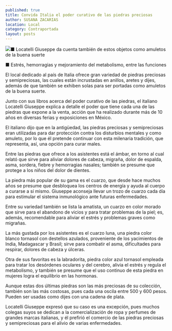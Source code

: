 ```yaml
---
published: true
title: Convida Italia el poder curativo de las piedras preciosas
author: SUSANA ZACARIAS
location: Local
category: Contraportada
layout: posts
---
```


![](http://i.imgur.com/RIShY7Mm.jpg)■ Locatelli Giuseppe da cuenta también de estos objetos como amuletos de la buena suerte

■ Estrés, hemorragias y mejoramiento del metabolismo, entre las funciones

El local dedicado al país de Italia ofrece gran variedad de piedras preciosas y semipreciosas, las cuales están incrustadas en anillos, aretes y dijes, además de que también se exhiben solas para ser portadas como amuletos de la buena suerte.  

Junto con sus libros acerca del poder curativo de las piedras, el italiano Locatelli Giuseppe explica a detalle el poder que tiene cada una de las piedras que expone a la venta, acción que ha realizado durante más de 10 años en diversas ferias y exposiciones en México. 

El italiano dijo que en la antigüedad, las piedras preciosas y semipreciosas eran utilizadas para dar protección contra los disturbios mentales y como amuleto, por lo que él pretende continuar con esta milenaria tradición, que representa, así, una opción para curar males.

Entre las piedras que ofrece a los asistentes está el ámbar, en torno al cual relató que sirve para aliviar dolores de cabeza, migraña, dolor de espalda, asma, sordera, fiebre y hemorragias nasales; también se presume que protege a los niños del dolor de dientes. 

La piedra más popular de su gama es el cuarzo, que desde hace muchos años se presume que  desbloquea los centros de energía y ayuda al cuerpo a curarse a sí mismo. Giuseppe aconseja llevar un trozo de cuarzo cada día para estimular el sistema inmunológico ante futuras enfermedades.

Entre su variedad también se lista la amatista, un cuarzo en color morado que sirve para el abandono de vicios y para tratar problemas de la piel; es, además, recomendable para aliviar el estrés y problemas graves como migrañas.

La más gustada por los asistentes es el cuarzo luna, una piedra color blanco tornasol con destellos azulados, proveniente de los yacimientos de India, Madagascar y Brasil; sirve para combatir el asma, dificultades para respirar, dolores de cabeza y úlceras.

Otra de sus favoritas es la labradorita, piedra color azul tornasol empleada para tratar los desórdenes oculares y del cerebro, alivia el estrés y regula el metabolismo, y también se presume que el uso continuo de esta piedra en mujeres logra el equilibrio en las hormonas.

Aunque estas dos últimas piedras son las más preciosas de su colección, también son las más costosas, pues cada una oscila entre 500 y 600 pesos. Pueden ser usadas como dijes con una cadena de plata.

Locatelli Giuseppe expresó que su caso es una excepción, pues muchos colegas suyos se dedican a la comercialización de ropa y perfumes de grandes marcas italianas, y él prefirió el comercio de las piedras preciosas y semipreciosas para el alivio de varias enfermedades.
